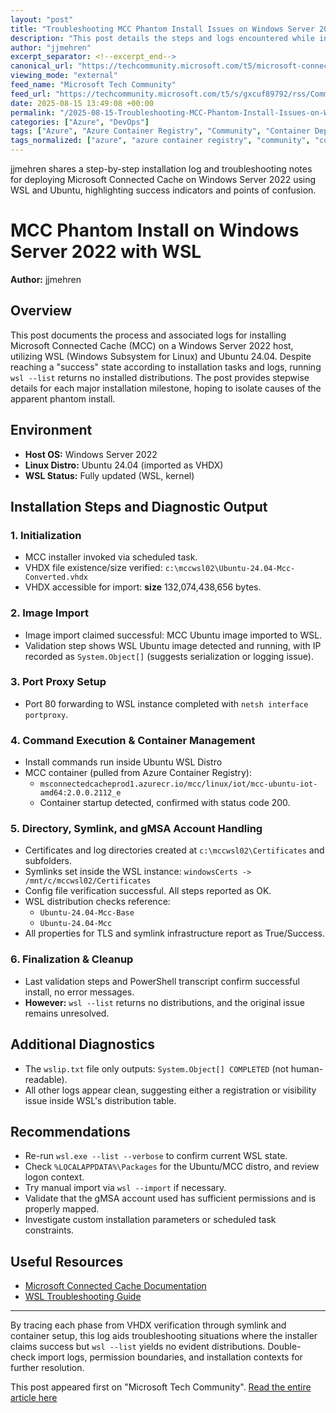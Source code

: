 ```yaml
---
layout: "post"
title: "Troubleshooting MCC Phantom Install Issues on Windows Server 2022 with WSL"
description: "This post details the steps and logs encountered while installing Microsoft Connected Cache (MCC) on Windows Server 2022 with WSL and Ubuntu 24.04 as the target Linux distribution. It covers verifying VHDX file access, WSL image import, container setup, symlink configuration for gMSA accounts, and validation steps, aiming to diagnose the case where MCC installation reports success but wsl --list shows no installed distributions."
author: "jjmehren"
excerpt_separator: <!--excerpt_end-->
canonical_url: "https://techcommunity.microsoft.com/t5/microsoft-connected-cache-for/mcc-phantom-install/m-p/4444201#M108"
viewing_mode: "external"
feed_name: "Microsoft Tech Community"
feed_url: "https://techcommunity.microsoft.com/t5/s/gxcuf89792/rss/Community"
date: 2025-08-15 13:49:08 +00:00
permalink: "/2025-08-15-Troubleshooting-MCC-Phantom-Install-Issues-on-Windows-Server-2022-with-WSL.html"
categories: ["Azure", "DevOps"]
tags: ["Azure", "Azure Container Registry", "Community", "Container Deployment", "DevOps", "Gmsa", "Install Troubleshooting", "Log Diagnostics", "MCC", "Microsoft Connected Cache", "Port Proxy", "PowerShell", "Symlink Configuration", "TLS Infrastructure", "Ubuntu 24.04", "VHDX", "Windows Server", "Windows Subsystem For Linux", "WSL"]
tags_normalized: ["azure", "azure container registry", "community", "container deployment", "devops", "gmsa", "install troubleshooting", "log diagnostics", "mcc", "microsoft connected cache", "port proxy", "powershell", "symlink configuration", "tls infrastructure", "ubuntu 24dot04", "vhdx", "windows server", "windows subsystem for linux", "wsl"]
---
```


jjmehren shares a step-by-step installation log and troubleshooting notes for deploying Microsoft Connected Cache on Windows Server 2022 using WSL and Ubuntu, highlighting success indicators and points of confusion.<!--excerpt_end-->

# MCC Phantom Install on Windows Server 2022 with WSL

**Author:** jjmehren

## Overview

This post documents the process and associated logs for installing Microsoft Connected Cache (MCC) on a Windows Server 2022 host, utilizing WSL (Windows Subsystem for Linux) and Ubuntu 24.04. Despite reaching a "success" state according to installation tasks and logs, running `wsl --list` returns no installed distributions. The post provides stepwise details for each major installation milestone, hoping to isolate causes of the apparent phantom install.

## Environment

- **Host OS:** Windows Server 2022
- **Linux Distro:** Ubuntu 24.04 (imported as VHDX)
- **WSL Status:** Fully updated (WSL, kernel)

## Installation Steps and Diagnostic Output

### 1. Initialization

- MCC installer invoked via scheduled task.
- VHDX file existence/size verified: `c:\mccwsl02\Ubuntu-24.04-Mcc-Converted.vhdx`
- VHDX accessible for import: **size** 132,074,438,656 bytes.

### 2. Image Import

- Image import claimed successful: MCC Ubuntu image imported to WSL.
- Validation step shows WSL Ubuntu image detected and running, with IP recorded as `System.Object[]` (suggests serialization or logging issue).

### 3. Port Proxy Setup

- Port 80 forwarding to WSL instance completed with `netsh interface portproxy`.

### 4. Command Execution & Container Management

- Install commands run inside Ubuntu WSL Distro
- MCC container (pulled from Azure Container Registry):
    - `msconnectedcacheprod1.azurecr.io/mcc/linux/iot/mcc-ubuntu-iot-amd64:2.0.0.2112_e`
  - Container startup detected, confirmed with status code 200.

### 5. Directory, Symlink, and gMSA Account Handling

- Certificates and log directories created at `c:\mccwsl02\Certificates` and subfolders.
- Symlinks set inside the WSL instance: `windowsCerts -> /mnt/c/mccwsl02/Certificates`
- Config file verification successful. All steps reported as OK.
- WSL distribution checks reference:
    - `Ubuntu-24.04-Mcc-Base`
    - `Ubuntu-24.04-Mcc`
- All properties for TLS and symlink infrastructure report as True/Success.

### 6. Finalization & Cleanup

- Last validation steps and PowerShell transcript confirm successful install, no error messages.
- **However:** `wsl --list` returns no distributions, and the original issue remains unresolved.

## Additional Diagnostics

- The `wslip.txt` file only outputs: `System.Object[] COMPLETED` (not human-readable).
- All other logs appear clean, suggesting either a registration or visibility issue inside WSL's distribution table.

## Recommendations

- Re-run `wsl.exe --list --verbose` to confirm current WSL state.
- Check `%LOCALAPPDATA%\Packages` for the Ubuntu/MCC distro, and review logon context.
- Try manual import via `wsl --import` if necessary.
- Validate that the gMSA account used has sufficient permissions and is properly mapped.
- Investigate custom installation parameters or scheduled task constraints.

## Useful Resources

- [Microsoft Connected Cache Documentation](https://learn.microsoft.com/en-us/microsoft-365/solutions/microsoft-connected-cache-overview)
- [WSL Troubleshooting Guide](https://learn.microsoft.com/en-us/windows/wsl/troubleshooting)

---

By tracing each phase from VHDX verification through symlink and container setup, this log aids troubleshooting situations where the installer claims success but `wsl --list` yields no evident distributions. Double-check import logs, permission boundaries, and installation contexts for further resolution.

This post appeared first on "Microsoft Tech Community". [Read the entire article here](https://techcommunity.microsoft.com/t5/microsoft-connected-cache-for/mcc-phantom-install/m-p/4444201#M108)
